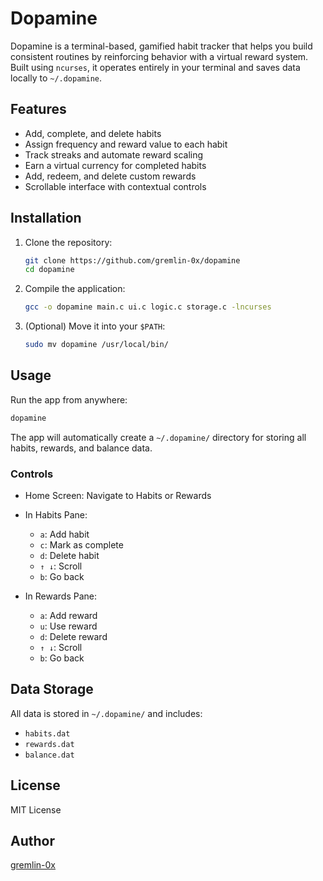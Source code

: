 # Dopamine

Dopamine is a terminal-based, gamified habit tracker that helps you build consistent routines by reinforcing behavior with a virtual reward system. Built using `ncurses`, it operates entirely in your terminal and saves data locally to `~/.dopamine`.

## Features

* Add, complete, and delete habits
* Assign frequency and reward value to each habit
* Track streaks and automate reward scaling
* Earn a virtual currency for completed habits
* Add, redeem, and delete custom rewards
* Scrollable interface with contextual controls

## Installation

1. Clone the repository:

   ```sh
   git clone https://github.com/gremlin-0x/dopamine
   cd dopamine
   ```

2. Compile the application:

   ```sh
   gcc -o dopamine main.c ui.c logic.c storage.c -lncurses
   ```

3. (Optional) Move it into your `$PATH`:

   ```sh
   sudo mv dopamine /usr/local/bin/
   ```

## Usage

Run the app from anywhere:

```sh
dopamine
```

The app will automatically create a `~/.dopamine/` directory for storing all habits, rewards, and balance data.

### Controls

* Home Screen: Navigate to Habits or Rewards
* In Habits Pane:

  * `a`: Add habit
  * `c`: Mark as complete
  * `d`: Delete habit
  * `↑ ↓`: Scroll
  * `b`: Go back
* In Rewards Pane:

  * `a`: Add reward
  * `u`: Use reward
  * `d`: Delete reward
  * `↑ ↓`: Scroll
  * `b`: Go back

## Data Storage

All data is stored in `~/.dopamine/` and includes:

* `habits.dat`
* `rewards.dat`
* `balance.dat`

## License

MIT License

## Author

[gremlin-0x](https://github.com/gremlin-0x)
